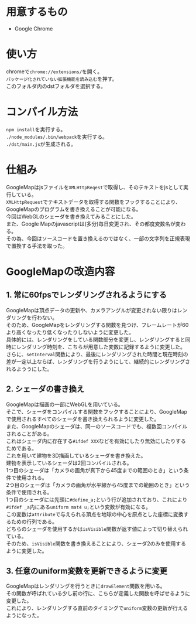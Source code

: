 # 用意するもの
- Google Chrome

# 使い方
chromeで`chrome://extensions/`を開く。  
`パッケージ化されていない拡張機能を読み込む`を押す。  
このフォルダ内のdstフォルダを選択する。  

# コンパイル方法
`npm install`を実行する。  
`./node_modules/.bin/webpack`を実行する。  
`./dst/main.js`が生成される。  

# 仕組み
GoogleMapはjsファイルを`XMLHttpReqest`で取得し、そのテキストをjsとして実行している。  
`XMLHttpRequest`でテキストデータを取得する関数をフックすることにより、GoogleMapのプログラムを書き換えることが可能になる。  
今回はWebGLのシェーダを書き換えてみることにした。  
また、Google Mapのjavascriptは(多分)毎日変更され、その都度変数名が変わる。  
その為、今回はソースコードを置き換えるのではなく、一部の文字列を正規表現で置換する手法を取った。  

# GoogleMapの改造内容
## 1. 常に60fpsでレンダリングされるようにする
GoogleMapは頂点データの更新や、カメラアングルが変更されない限りはレンダリングを行わない。  
そのため、GoogleMapをレンダリングする関数を見つけ、フレームレートが60より高くなったり低くなったりしないように変更した。  
具体的には、レンダリングをしている関数部分を変更し、レンダリングすると同時にレンダリング時刻を、こちらが用意した変数に記録するように変更した。  
さらに、`setInterval`関数により、最後にレンダリングされた時間と現在時刻の差が一定以上ならば、レンダリングを行うようにして、継続的にレンダリングされるよううにした。  

## 2. シェーダの書き換え
GoogleMapは描画の一部にWebGLを用いている。  
そこで、シェーダをコンパイルする関数をフックすることにより、GoogleMapで使用されるすべてのシェーダを書き換えられるように変更した。  
また、GoogleMapのシェーダは、同一のソースコードでも、複数回コンパイルされることがある。  
これはシェーダ内に存在する`#ifdef XXX`などを有効にしたり無効にしたりするためである。  
これを用いて建物を3D描画しているシェーダを書き換えた。  
建物を表示しているシェーダは2回コンパイルされる。  
1つ目のシェーダは「カメラの画角が真下から45度までの範囲のとき」という条件で使用される。  
2つ目のシェーダは「カメラの画角が水平線から45度までの範囲のとき」という条件で使用される。  
1つ目のシェーダには先頭に`#define_a;`という行が追加されており、これにより`#ifdef _a`内にある`uniform mat4 u;`という変数が有効になる。  
この変数は`attribute`で与えられる頂点を地球の中心を原点とした座標に変換するための行列である。  
どちらのシェーダを使用するかは`isVisible`関数が返す値によって切り替えられている。  
そのため、`isVisible`関数を書き換えることにより、シェーダ2のみを使用するように変更した。  

## 3. 任意のuniform変数を更新できるように変更
GoogleMapはレンダリングを行うときに`drawElement`関数を用いる。  
その関数が呼ばれている少し前の行に、こちらが定義した関数を呼ばせるように変更した。  
これにより、レンダリングする直前のタイミングで`uniform`変数の更新が行えるようになった。  